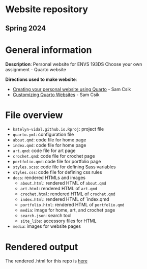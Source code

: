# Website repository

## Spring 2024

# General information

**Description**: Personal website for ENVS 193DS Choose your own assignment - Quarto website 

**Directions used to make website**:
-    [Creating your personal website using Quarto](https://ucsb-meds.github.io/creating-quarto-websites/) - Sam Csik
-    [Customizing Quarto Websites](https://ucsb-meds.github.io/customizing-quarto-websites/#/title-slide) - Sam Csik

# File overview

-    `katelyn-vidal.github.io.Rproj`: project file
-    `quarto.yml`: configuration file
-    `about.qmd`: code file for home page
-    `index.qmd`: code file for home page
-    `art.qmd`: code file for art page
-    `crochet.qmd`: code file for crochet page
-    `portfolio.qmd`: code file for portfolio page
-    `styles.scss`: code file for defining Sass variables
-    `styles.css`: code file for defining css rules
-    `docs`: rendered HTMLs and images
      -   `about.html`: rendered HTML of `about.qmd`
      -   `art.html`: rendered HTML of `art.qmd`
      -   `crochet.html`: rendered HTML of `crochet.qmd` 
      -   `index.html`: rendered HTML of `index.qmd
      -   `portfolio.html`: rendered HTML of `portfolio.qmd`
      -   `media`: image for home, art, and crochet page
      -   `search.json`: search tool 
      -   `site_libs`: accessory files for HTML
-    `media`: images for website pages

# Rendered output

The rendered .html for this repo is [here](https://katelyn-vidal.github.io/)
